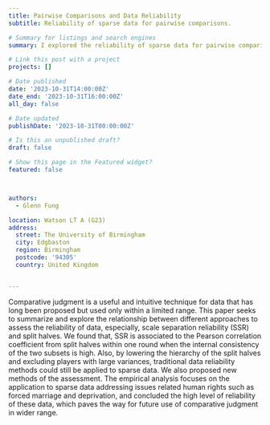 ```yaml
---
title: Pairwise Comparisons and Data Reliability
subtitle: Reliability of sparse data for pairwise comparisons.

# Summary for listings and search engines
summary: I explored the reliability of sparse data for pairwise comparisons using the Bradley-Terry model in the summer of 2023. 

# Link this post with a project
projects: []

# Date published
date: '2023-10-31T14:00:00Z'
date_end: '2023-10-31T16:00:00Z'
all_day: false

# Date updated
publishDate: '2023-10-31T00:00:00Z'

# Is this an unpublished draft?
draft: false

# Show this page in the Featured widget?
featured: false



authors:
  - Glenn Fung

location: Watson LT A (G23)
address:
  street: The University of Birmingham
  city: Edgbaston
  region: Birmingham
  postcode: '94305'
  country: United Kingdom


---
```


Comparative judgment is a useful and intuitive technique for data that has long been proposed but used only within a limited range. This paper seeks to summarize and explore the relationship between different approaches to assess the reliability of data, especially, scale separation reliability (SSR) and split halves. We found that, SSR is associated to the Pearson correlation coefficient from split halves within one round when the internal consistency of the two subsets is high. Also, by lowering the hierarchy of the split halves and excluding players with large variances, traditional data reliability methods could still be applied to sparse data. We also proposed new methods of the assessment. The empirical analysis focuses on the application to sparse data addressing issues related human rights such as forced marriage and deprivation, and concluded the high level of reliability of these data, which paves the way for future use of comparative judgment in wider range. 

